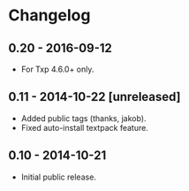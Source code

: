 # Changelog

## 0.20 - 2016-09-12

* For Txp 4.6.0+ only.

## 0.11 - 2014-10-22 [unreleased]

* Added public tags (thanks, jakob).
* Fixed auto-install textpack feature.

## 0.10 - 2014-10-21

* Initial public release.
